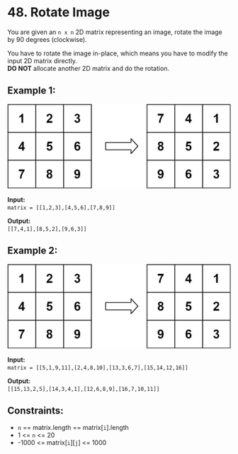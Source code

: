 # 48. Rotate Image

You are given an `n x n` 2D matrix representing an image, rotate the image by 90 degrees (clockwise).

You have to rotate the image in-place, which means you have to modify the input 2D matrix directly.  
**DO NOT** allocate another 2D matrix and do the rotation.

## Example 1:
![Example Image](RotateImage_Example1.jpg)  

**Input:**  
```matrix = [[1,2,3],[4,5,6],[7,8,9]]```  

**Output:**  
```[[7,4,1],[8,5,2],[9,6,3]]```  

## Example 2:  
![Example Image](RotateImage_Example1.jpg)  

**Input:**  
```matrix = [[5,1,9,11],[2,4,8,10],[13,3,6,7],[15,14,12,16]]```  

**Output:**  
```[[15,13,2,5],[14,3,4,1],[12,6,8,9],[16,7,10,11]]```
 

## Constraints:

- `n` == matrix.length == matrix[`i`].length
- 1 <= `n` <= 20
- -1000 <= matrix[`i`][`j`] <= 1000